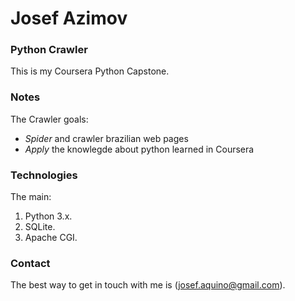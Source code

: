 # Josef Azimov

### Python Crawler

This is my Coursera Python Capstone.

### Notes

The Crawler goals:

- *Spider* and crawler brazilian web pages
- *Apply* the knowlegde about python learned in Coursera

### Technologies

The main:

1. Python 3.x.
2. SQLite.
3. Apache CGI.

### Contact

The best way to get in touch with me is (josef.aquino@gmail.com).
